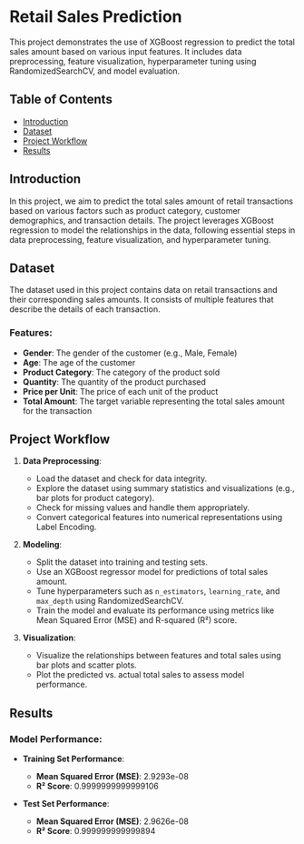 # Retail Sales Prediction

This project demonstrates the use of XGBoost regression to predict the total sales amount based on various input features. It includes data preprocessing, feature visualization, hyperparameter tuning using RandomizedSearchCV, and model evaluation.

## Table of Contents

- [Introduction](#introduction)
- [Dataset](#dataset)
- [Project Workflow](#project-workflow)
- [Results](#results)

## Introduction

In this project, we aim to predict the total sales amount of retail transactions based on various factors such as product category, customer demographics, and transaction details. The project leverages XGBoost regression to model the relationships in the data, following essential steps in data preprocessing, feature visualization, and hyperparameter tuning.

## Dataset

The dataset used in this project contains data on retail transactions and their corresponding sales amounts. It consists of multiple features that describe the details of each transaction.

### Features:

- **Gender**: The gender of the customer (e.g., Male, Female)
- **Age**: The age of the customer
- **Product Category**: The category of the product sold
- **Quantity**: The quantity of the product purchased
- **Price per Unit**: The price of each unit of the product
- **Total Amount**: The target variable representing the total sales amount for the transaction

## Project Workflow

1. **Data Preprocessing**:
   - Load the dataset and check for data integrity.
   - Explore the dataset using summary statistics and visualizations (e.g., bar plots for product category).
   - Check for missing values and handle them appropriately.
   - Convert categorical features into numerical representations using Label Encoding.

2. **Modeling**:
   - Split the dataset into training and testing sets.
   - Use an XGBoost regressor model for predictions of total sales amount.
   - Tune hyperparameters such as `n_estimators`, `learning_rate`, and `max_depth` using RandomizedSearchCV.
   - Train the model and evaluate its performance using metrics like Mean Squared Error (MSE) and R-squared (R²) score.

3. **Visualization**:
   - Visualize the relationships between features and total sales using bar plots and scatter plots.
   - Plot the predicted vs. actual total sales to assess model performance.

## Results

### Model Performance:
- **Training Set Performance**:
  - **Mean Squared Error (MSE)**: 2.9293e-08
  - **R² Score**: 0.9999999999999106

- **Test Set Performance**:
  - **Mean Squared Error (MSE)**: 2.9626e-08
  - **R² Score**: 0.999999999999894
